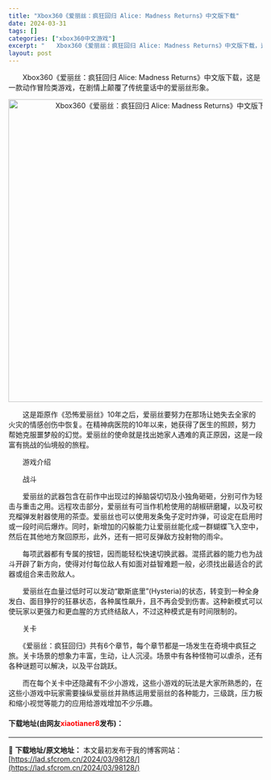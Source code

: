 ```yaml
---
title: "Xbox360《爱丽丝：疯狂回归 Alice: Madness Returns》中文版下载"
date: 2024-03-31
tags: []
categories: ["xbox360中文游戏"]
excerpt: "　　Xbox360《爱丽丝：疯狂回归 Alice: Madness Returns》中文版下载，这是一款动作冒险类游戏，在剧情上颠覆了传统童话中的爱丽丝形象。 　　这是距原作《恐怖爱丽丝》10年之后，爱丽丝要努力在那场让她失去全家的火灾的情感创伤中恢复。在精神病医院的10年以来，她获得了医生的照顾，&hellip;"
layout: post
---
```


 <p>　　Xbox360《爱丽丝：疯狂回归 Alice: Madness Returns》中文版下载，这是一款动作冒险类游戏，在剧情上颠覆了传统童话中的爱丽丝形象。</p> <p align="center"><img align="" border="0" src="https://lad.sfcrom.cn/wp-content/uploads/2024/03/20240330_66083ebaa80e5.webp" width="600" alt="Xbox360《爱丽丝：疯狂回归 Alice: Madness Returns》中文版下载" /></p> <p>　　这是距原作《恐怖爱丽丝》10年之后，爱丽丝要努力在那场让她失去全家的火灾的情感创伤中恢复。在精神病医院的10年以来，她获得了医生的照顾，努力帮她克服噩梦般的幻觉。爱丽丝的使命就是找出她家人遇难的真正原因，这是一段富有挑战的仙境般的旅程。</p> <p>　　游戏介绍</p> <p>　　战斗</p> <p>　　爱丽丝的武器包含在前作中出现过的掉脑袋切切及小独角砸砸，分别可作为轻击与重击之用。远程攻击部分，爱丽丝有可当作机枪使用的胡椒研磨罐，以及可权充榴弹发射器使用的茶壶。爱丽丝也可以使用发条兔子定时炸弹，可设定在启用时或一段时间后爆炸。同时，新增加的闪躲能力让爱丽丝能化成一群蝴蝶飞入空中，然后在其他地方聚回原形，此外，还有一把可反弹敌方投射物的雨伞。</p> <p>　　每项武器都有专属的按钮，因而能轻松快速切换武器。混搭武器的能力也为战斗开辟了新方向，使得对付每位敌人有如面对益智难题一般，必须找出最适合的武器或组合来击败敌人。</p> <p>　　爱丽丝在血量过低时可以发动&ldquo;歇斯底里&rdquo;(Hysteria)的状态，转变到一种全身发白、面目狰狞的狂暴状态，各种属性飙升，且不再会受到伤害。这种新模式可以使玩家以更强力和更血腥的方式终结敌人，不过这种模式是有时间限制的。</p> <p>　　关卡</p> <p>　　《爱丽丝：疯狂回归》共有6个章节，每个章节都是一场发生在奇境中疯狂之旅。关卡场景的想象力丰富，生动，让人沉浸。场景中有各种怪物可以虐杀，还有各种谜题可以解决，以及平台跳跃。</p> <p>　　而在每个关卡中还隐藏有不少小游戏，这些小游戏的玩法是大家所熟悉的，在这些小游戏中玩家需要操纵爱丽丝并熟练运用爱丽丝的各种能力，三级跳，压力板和缩小视觉等能力的应用给游戏增加不少乐趣。</p> <p><h4>下载地址(由网友<font color="red">xiaotianer8</font>发布)：</h4></p> 

---
📖 **下载地址/原文地址：** 本文最初发布于我的博客网站：[https://lad.sfcrom.cn/2024/03/98128/](https://lad.sfcrom.cn/2024/03/98128/)
